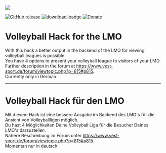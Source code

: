 [<img src="https://www.vest-sport.de/forum_files/hack-volleyball.svg">](https://www.vest-sport.de/forum/viewtopic.php?p=815#p815)

[![GitHub release](https://img.shields.io/github/release/henshingly/volleyball_hack?include_prereleases=&sort=semver&color=blue)](https://github.com/henshingly/volleyball_hack/releases/)
[![download-badge](https://img.shields.io/github/downloads/henshingly/volleyball_hack/total.svg?style=flat-square "Download status")](https://github.com/henshingly/volleyball_hack/releases/latest "Download status")
[![Donate](https://img.shields.io/badge/-Buy%20me%20a%20coffee-brown.svg)](https://paypal.me/LMOforum)

# Volleyball Hack for the LMO

With this hack a better output in the backend of the LMO for viewing volleyball leagues is possible.  
You have 4 options to present your volleyball league to visitors of your LMO.  
Further description in the forum at https://www.vest-sport.de/forum/viewtopic.php?p=815#p815.  
Currently only in German

--------------------------------------------------------------------------------------------------------

# Volleyball Hack für den LMO

Mit diesem Hack ist eine bessere Ausgabe im Backend des LMO's für die Ansicht von Volleyballligen möglich.  
Du hast 4 Möglichkeiten Deine Volleyball Liga für die Besucher Deines LMO's darzustellen.  
Nähere Beschreibung im Forum unter https://www.vest-sport.de/forum/viewtopic.php?p=815#p815.  
Momentan nur in deutsch
